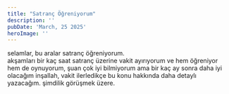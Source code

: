 ```yaml
---
title: "Satranç Öğreniyorum"
description: ''
pubDate: 'March, 25 2025'
heroImage: ''
---
```


selamlar, bu aralar satranç öğreniyorum.
<br />
akşamları bir kaç saat satranç üzerine vakit ayırıyorum ve hem öğreniyor hem de oynuyorum, şuan çok iyi bilmiyorum ama bir kaç ay sonra daha iyi olacağım inşallah, vakit ilerledikçe bu konu hakkında daha detaylı yazacağım. şimdilik görüşmek üzere.




















